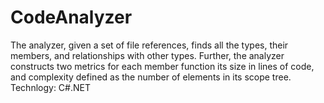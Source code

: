 # CodeAnalyzer

The analyzer, given a set of file references, finds all the types, their members, and relationships with other types. Further, the analyzer constructs two metrics for each member function its size in lines of code, and complexity defined as the number of elements in its scope tree. Technlogy: C#.NET
